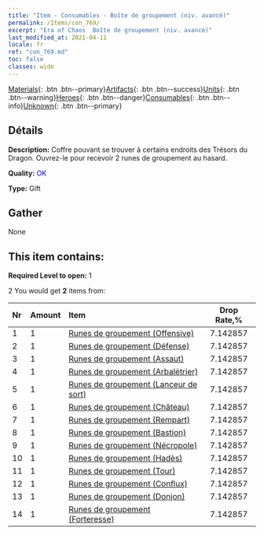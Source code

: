 ```yaml
---
title: "Item - Consumables - Boîte de groupement (niv. avancé)"
permalink: /Items/con_769/
excerpt: "Era of Chaos  Boîte de groupement (niv. avancé)"
last_modified_at: 2021-04-11
locale: fr
ref: "con_769.md"
toc: false
classes: wide
---
```

 [Materials](/fr/Items/){: .btn .btn--primary}[Artifacts](/fr/Items/Artifacts/){: .btn .btn--success}[Units](/fr/Items/Units/){: .btn .btn--warning}[Heroes](/fr/Items/Heroes/){: .btn .btn--danger}[Consumables](/fr/Items/Consumables/){: .btn .btn--info}[Unknown](/fr/Items/Unknown/){: .btn .btn--primary}

## Détails
 **Description:** Coffre pouvant se trouver à certains endroits des Trésors du Dragon. Ouvrez-le pour recevoir 2 runes de groupement au hasard.

 **Quality:** <span style="color: #0000CD">OK</span>

 **Type:** Gift

## Gather

  None

## This item contains:

 **Required Level to open:** 1

 2 You would get **2** items  from:

  | Nr | Amount |     Item    | Drop Rate,% |
  |:---|:-------|:------------|:---------:|
  | 1 | 1 | [Runes de groupement (Offensive)](/fr/Items/con_734/) | 7.142857 | 
  | 2 | 1 | [Runes de groupement (Défense)](/fr/Items/con_739/) | 7.142857 | 
  | 3 | 1 | [Runes de groupement (Assaut)](/fr/Items/con_741/) | 7.142857 | 
  | 4 | 1 | [Runes de groupement (Arbalétrier)](/fr/Items/con_742/) | 7.142857 | 
  | 5 | 1 | [Runes de groupement (Lanceur de sort)](/fr/Items/con_746/) | 7.142857 | 
  | 6 | 1 | [Runes de groupement (Château)](/fr/Items/con_752/) | 7.142857 | 
  | 7 | 1 | [Runes de groupement (Rempart)](/fr/Items/con_753/) | 7.142857 | 
  | 8 | 1 | [Runes de groupement (Bastion)](/fr/Items/con_754/) | 7.142857 | 
  | 9 | 1 | [Runes de groupement (Nécropole)](/fr/Items/con_755/) | 7.142857 | 
  | 10 | 1 | [Runes de groupement (Hadès)](/fr/Items/con_777/) | 7.142857 | 
  | 11 | 1 | [Runes de groupement (Tour)](/fr/Items/con_785/) | 7.142857 | 
  | 12 | 1 | [Runes de groupement (Conflux)](/fr/Items/con_791/) | 7.142857 | 
  | 13 | 1 | [Runes de groupement (Donjon)](/fr/Items/con_792/) | 7.142857 | 
  | 14 | 1 | [Runes de groupement (Forteresse)](/fr/Items/con_818/) | 7.142857 | 
